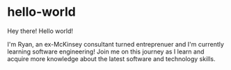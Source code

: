 # hello-world
Hey there! Hello world!

I'm Ryan, an ex-McKinsey consultant turned entreprenuer and I'm currently learning software engineering! Join me on this journey as I learn and acquire more knowledge about the latest software and technology skills.
